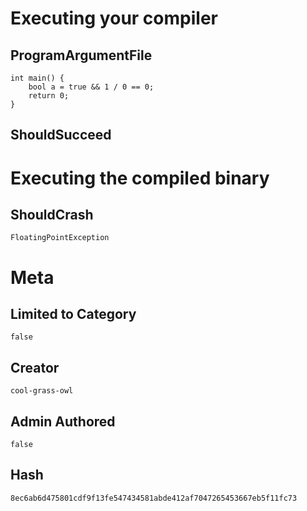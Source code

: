 # Executing your compiler

## ProgramArgumentFile

```
int main() {
    bool a = true && 1 / 0 == 0;
    return 0;
}
```

## ShouldSucceed

# Executing the compiled binary

## ShouldCrash

```
FloatingPointException
```

# Meta

## Limited to Category

```
false
```

## Creator

```
cool-grass-owl
```

## Admin Authored

```
false
```

## Hash

```
8ec6ab6d475801cdf9f13fe547434581abde412af7047265453667eb5f11fc73
```
